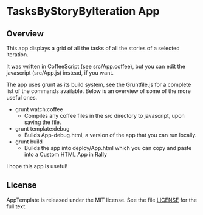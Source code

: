 TasksByStoryByIteration App
=========================

## Overview

This app displays a grid of all the tasks of all the stories of a selected iteration.

It was written in CoffeeScript (see src/App.coffee), but you can edit the javascript (src/App.js) instead, if you want.

The app uses grunt as its build system, see the Gruntfile.js for a complete list of the commands available. Below is an overview of some of the more useful ones.

* grunt watch:coffee
	* Compiles any coffee files in the src directory to javascript, upon saving the file.
* grunt template:debug
	* Builds App-debug.html, a version of the app that you can run locally.
* grunt build
	* Builds the app into deploy/App.html which you can copy and paste into a Custom HTML App in Rally


I hope this app is useful!

## License

AppTemplate is released under the MIT license.  See the file [LICENSE](https://raw.github.com/RallyApps/AppTemplate/master/LICENSE) for the full text.
